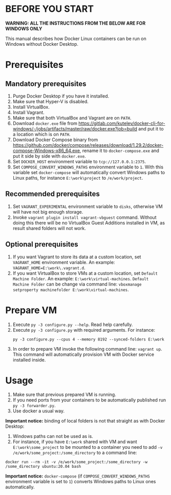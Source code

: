 # **BEFORE YOU START**

**WARNING: ALL THE INSTRUCTIONS FROM THE BELOW ARE FOR WINDOWS ONLY**

This manual describes how Docker Linux containers can be run on Windows without Docker Desktop.

# Prerequisites

## Mandatory prerequisites

1. Purge Docker Desktop if you have it installed.
2. Make sure that Hyper-V is disabled.
3. Install VirtualBox.
4. Install Vagrant.
5. Make sure that both VirtualBox and Vagrant are on `PATH`.
6. Download `docker.exe` file from https://gitlab.com/kutelev/docker-cli-for-windows/-/jobs/artifacts/master/raw/docker.exe?job=build and put it to a location
   which is on `PATH`.
7. Download Docker Compose binary from https://github.com/docker/compose/releases/download/1.29.2/docker-compose-Windows-x86_64.exe, rename it
   to `docker-compose.exe` and put it side by side with `docker.exe`.
8. Set `DOCKER_HOST` environment variable to `tcp://127.0.0.1:2375`.
9. Set `COMPOSE_CONVERT_WINDOWS_PATHS` environment variable to `1`. With this variable set `docker-compose` will automatically convert Windows paths to Linux
   paths, for instance `E:\work\project` to `/e/work/project`.

## Recommended prerequisites

1. Set `VAGRANT_EXPERIMENTAL` environment variable to `disks`,
   otherwise VM will have not big enough storage.
2. Invoke `vagrant plugin install vagrant-vbguest` command.
   Without doing this there will be no VirtualBox Guest Additions installed in VM, as result shared folders will not work.

## Optional prerequisites

1. If you want Vagrant to store its data at a custom location, set `VAGRANT_HOME` environment variable. An example: `VAGRANT_HOME=E:\work\.vagrant.d`.
2. If you want VirtualBox to store VMs at a custom location, set `Default Machine Folder`. An example: `E:\work\virtual-machines`.
   `Default Machine Folder` can be change via command line: `vboxmanage setproperty machinefolder E:\work\virtual-machines`.

# Prepare VM

1. Execute `py -3 configure.py --help`. Read help carefully.
2. Execute `py -3 configure.py` with required arguments. For instance:
   ```text
   py -3 configure.py --cpus 4 --memory 8192 --synced-folders E:\work
   ```
3. In order to prepare VM invoke the following command line: `vagrant up`.
   This command will automatically provision VM with Docker service installed inside.

# Usage

1. Make sure that previous prepared VM is running.
2. If you need ports from your containers to be automatically published run `py -3 forwarder.py`.
3. Use docker a usual way.

**Important notice:** binding of local folders is not that straight as with Docker Desktop:

1. Windows paths can not be used as is.
2. For instance, if you have `E:\work` shared with VM and want `E:\work\some_project` to be mounted to a container you need to
   add `-v /e/work/some_project:/some_directory` to a command line:

```text
docker run --rm -it -v /e/work/some_project:/some_directory -w /some_directory ubuntu:20.04 bash
```

**Important notice:** `docker-compose` (if `COMPOSE_CONVERT_WINDOWS_PATHS` environment variable is set to `1`) converts Windows paths to Linux ones
automatically.
